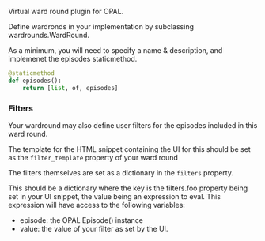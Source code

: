 Virtual ward round plugin for OPAL.

Define wardronds in your implementation by subclassing wardrounds.WardRound.

As a minimum, you will need to specify a name & description, and implemenet the episodes 
staticmethod.

```python
@staticmethod
def episodes():
    return [list, of, episodes]
```

### Filters

Your wardround may also define user filters for the episodes included in this ward round. 

The template for the HTML snippet containing the UI for this should be set as the `filter_template` property
of your ward round

The filters themselves are set as a dictionary in the `filters` property. 

This should be a dictionary where the key is the filters.foo property being set in your UI snippet,
the value being an expression to eval. This expression will have access to the following variables: 

 - episode: the OPAL Episode() instance
 - value: the value of your filter as set by the UI.
